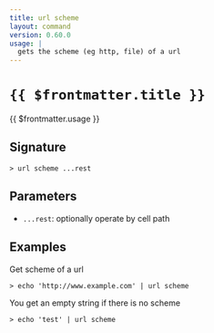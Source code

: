 ```yaml
---
title: url scheme
layout: command
version: 0.60.0
usage: |
  gets the scheme (eg http, file) of a url
---
```


# `{{ $frontmatter.title }}`

<div style='white-space: pre-wrap;'>{{ $frontmatter.usage }}</div>

## Signature

`> url scheme ...rest`

## Parameters

- `...rest`: optionally operate by cell path

## Examples

Get scheme of a url

```shell
> echo 'http://www.example.com' | url scheme
```

You get an empty string if there is no scheme

```shell
> echo 'test' | url scheme
```

